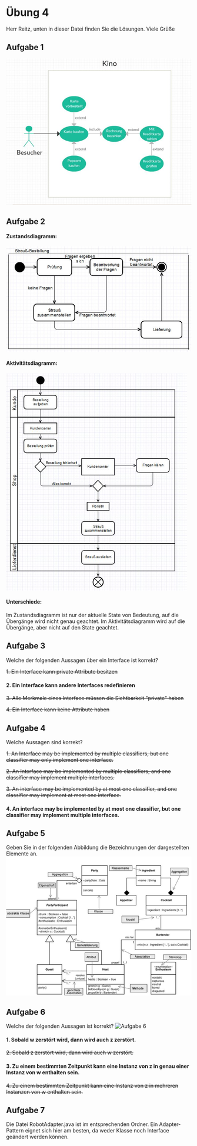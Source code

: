 ﻿# Übung 4

Herr Reitz,
unten in dieser Datei finden Sie die Lösungen.
Viele Grüße

## Aufgabe 1
![Aufgabe 1](https://github.com/SimonBusse/uebung4/raw/master/aufgabe1.JPG)


## Aufgabe 2

#### Zustandsdiagramm:
![Aufgabe 2a](https://github.com/SimonBusse/uebung4/raw/master/aufgabe2a.JPG)

#### Aktivitätsdiagramm:
![Aufgabe 2b](https://github.com/SimonBusse/uebung4/raw/master/aufgabe2b.JPG)

#### Unterschiede:
Im Zustandsdiagramm ist nur der aktuelle State von Bedeutung, auf die Übergänge wird nicht genau geachtet. 
Im Aktivitätsdiagramm wird auf die Übergänge, aber nicht auf den State geachtet.	


## Aufgabe 3
Welche der folgenden Aussagen über ein Interface ist korrekt?

~~1. Ein Interface kann private Attribute besitzen~~

#### **2. Ein Interface kann andere Interfaces redefinieren**

~~3. Alle Merkmale eines Interface müssen die Sichtbarkeit "private" haben~~

~~4. Ein Interface kann keine Attribute haben~~


## Aufgabe 4
Welche Aussagen sind korrekt?
 
~~1. An Interface may be implemented by multiple classifiers, but one classifier may only implement one interface.~~
 
~~2. An Interface may be implemented by multiple classifiers, and one classifier may implement multiple interfaces.~~
 
~~3. An interface may be implemented by at most one classifier, and one classifier may implement at most one interface.~~
 
#### **4. An interface may be implemented by at most one classifier, but one classifier may implement multiple interfaces.**


## Aufgabe 5
Geben Sie in der folgenden Abbildung die Bezeichnungen der dargestellten Elemente an.
![Aufgabe 5](https://github.com/SimonBusse/uebung4/raw/master/aufgabe5.JPG)


## Aufgabe 6
Welche der folgenden Aussagen ist korrekt?
![Aufgabe 6](https://github.com/SimonBusse/uebung4/raw/master/aufgabe6.JPG)


#### **1. Sobald w zerstört wird, dann wird auch z zerstört.**

~~2. Sobald z zerstört wird, dann wird auch w zerstört.~~

#### **3. Zu einem bestimmten Zeitpunkt kann eine Instanz von z in genau einer Instanz von w enthalten sein.**

~~4. Zu einem bestimmten Zeitpunkt kann eine Instanz von z in mehreren Instanzen von w enthalten sein.~~


## Aufgabe 7
Die Datei RobotAdapter.java ist im entsprechenden Ordner. Ein Adapter-Pattern eignet sich hier am besten, da weder Klasse noch Interface geändert werden können.